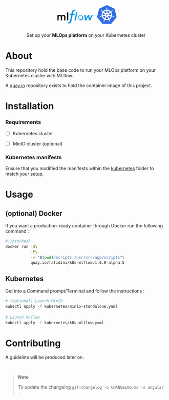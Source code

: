 

<h1 align="center">
  <img src="./assets/mlflow-logo.png" width="124" />
  <img src="./assets/k8s-logo.png" width="62" />
  <br />
</h1>
<p align="center">Set up your <strong>MLOps platform</strong> on your Kubernetes cluster</p>

# About

This repository hold the base code to run your MLOps platform on your Kubernetes cluster with MLflow.

A [quay.io](https://quay.io/repository/rafidini/k8s-mlflow) repository exists to hold the container image of this project.

# Installation

### Requirements

- [ ] Kubernetes cluster
- [ ] MinIO cluster (optional)



### Kubernetes manifests

Ensure that you modified the manifests within the [kubernetes](./kubernetes/README.md) folder to match your setup.


# Usage

## (optional) Docker

If you want a production-ready container through Docker run the following command :

```sh
#!/bin/bash
docker run -d\
           -P\
           -v "$(pwd)/scripts:/usr/src/app/scripts"\
           quay.io/rafidini/k8s-mlflow:1.0.0-alpha.5
```


## Kubernetes

Get into a Command prompt/Terminal and follow the instructions :

```sh
# (optional) Launch MinIO
kubectl apply -f kubernetes/minio-standalone.yaml

# Launch MLflow
kubectl apply -f kubernetes/k8s-mlflow.yaml
```


# Contributing

A guideline will be produced later on.

<br>

> **Note**
> 
> To update the changelog `git-changelog -o CHANGELOG.md -s angular  .`

